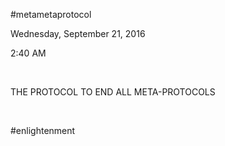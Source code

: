 \#metametaprotocol

Wednesday, September 21, 2016

2:40 AM

 

THE PROTOCOL TO END ALL META-PROTOCOLS

 

\#enlightenment

 

 


